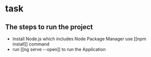 # task
## The steps to run the project
- Install Node.js which includes Node Package Manager
  use [[npm install]] command
- run [[ng serve --open]] to run the Application
